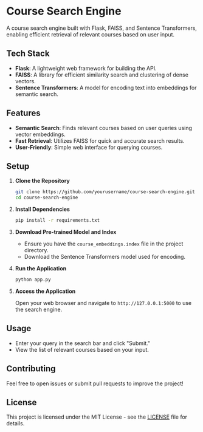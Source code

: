 # Course Search Engine

A course search engine built with Flask, FAISS, and Sentence Transformers, enabling efficient retrieval of relevant courses based on user input.

## Tech Stack

- **Flask**: A lightweight web framework for building the API.
- **FAISS**: A library for efficient similarity search and clustering of dense vectors.
- **Sentence Transformers**: A model for encoding text into embeddings for semantic search.

## Features

- **Semantic Search**: Finds relevant courses based on user queries using vector embeddings.
- **Fast Retrieval**: Utilizes FAISS for quick and accurate search results.
- **User-Friendly**: Simple web interface for querying courses.

## Setup

1. **Clone the Repository**

    ```bash
    git clone https://github.com/yourusername/course-search-engine.git
    cd course-search-engine
    ```

2. **Install Dependencies**

    ```bash
    pip install -r requirements.txt
    ```

3. **Download Pre-trained Model and Index**

    - Ensure you have the `course_embeddings.index` file in the project directory.
    - Download the Sentence Transformers model used for encoding.

4. **Run the Application**

    ```bash
    python app.py
    ```

5. **Access the Application**

    Open your web browser and navigate to `http://127.0.0.1:5000` to use the search engine.

## Usage

- Enter your query in the search bar and click "Submit."
- View the list of relevant courses based on your input.

## Contributing

Feel free to open issues or submit pull requests to improve the project!

## License

This project is licensed under the MIT License - see the [LICENSE](LICENSE) file for details.


